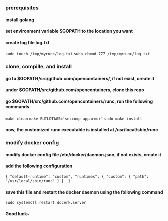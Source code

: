 ### prerequisites
#### install golang
#### set environment variable $GOPATH to the location you want
#### create log file log.txt
`sudo touch /tmp/myrunc/log.txt`
`sudo chmod 777 /tmp/myrunc/log.txt`

### clone, compille, and install
#### go to $GOPATH/src/github.com/opencontainers/, if not exist, create it
#### under $GOPATH/src/github.com/opencontainers, clone this repo
#### go $GOPATH/src/github.com/opencontainers/runc, run the following commands
`make clean`
`make BUILDTAGS='seccomp apparmor'`
`sudo make install`
#### now, the customized runc executable is installed at /usr/local/sbin/runc

### modify docker config
#### modify docker config file /etc/docker/daemon.json, if not exists, create it
#### add the following configuration
`
{
  "default-runtime": "custom",
  "runtimes": {
    "custom": {
      "path": "/usr/local/sbin/runc"
    }
  } 
}
`
#### save this file and restart the docker daemon using the following command
`sudo systemctl restart docerk.server`

#### Good luck~